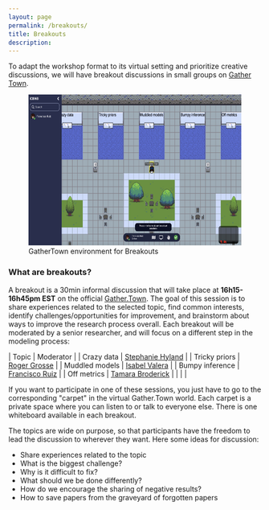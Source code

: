 ```yaml
---
layout: page
permalink: /breakouts/
title: Breakouts
description:
---
```


To adapt the workshop format to its virtual setting and prioritize creative discussions, we will have breakout discussions in small groups on [Gather Town](
https://neurips.gather.town/app/5163xhrHdSWrUZsG/ICBINB).

<figure> <img src="../assets/img/gathertown/05_breakout.png" height="300" /> <figcaption>GatherTown environment for Breakouts</figcaption> </figure>

### What are breakouts?

A breakout is a 30min informal discussion that will take place at **16h15-16h45pm EST** on the official [Gather.Town](https://neurips.gather.town/app/5163xhrHdSWrUZsG/ICBINB). The goal of this session is to share experiences related to the selected topic, find common interests, identify challenges/opportunities for improvement,  and brainstorm about ways to improve the research process overall. Each breakout will be moderated by a senior researcher, and will focus on a different step in the modeling process:

| Topic         | Moderator |
| Crazy data        | [Stephanie Hyland](https://sthy.land/pages/bio.html) |
| Tricky priors         | [Roger Grosse](http://www.cs.toronto.edu/~rgrosse/) |
| Muddled models      | [Isabel Valera](https://ivaleram.github.io/) |
| Bumpy inference  | [Francisco Ruiz](https://franrruiz.github.io/)  |
| Off metrics | [Tamara Broderick](https://people.csail.mit.edu/tbroderick/) |
| | |

If you want to participate in one of these sessions, you just have to go to the corresponding "carpet" in the virtual Gather.Town world. Each carpet is a private space where you can listen to or talk to everyone else. There is one whiteboard available in each breakout.

The topics are wide on purpose, so that participants have the freedom to lead the discussion to wherever they want. Here some ideas for discussion:

* Share experiences related to the topic
* What is the biggest challenge?
* Why is it difficult to fix?
* What should we be done differently?
* How do we encourage the sharing of negative results?
* How to save papers from the graveyard of forgotten papers
